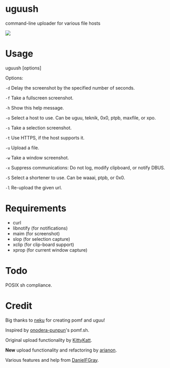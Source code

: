 uguush
========

command-line uploader for various file hosts

![](https://u.teknik.io/WldwN2.png)

Usage
=====

uguush [options]

Options:

`-d` Delay the screenshot by the specified number of seconds.

`-f` Take a fullscreen screenshot.

`-h` Show this help message.

`-o` Select a host to use. Can be uguu, teknik, 0x0, ptpb, maxfile, or xpo.

`-s` Take a selection screenshot.

`-t` Use HTTPS, if the host supports it.

`-u` <file> Upload a file.

`-w` Take a window screenshot.

`-x` Suppress communications: Do not log, modify clipboard, or notify DBUS.

`-S` Select a shortener to use. Can be waaai, ptpb, or 0x0.

`-l` Re-upload the given url.

Requirements
============

- curl
- libnotify (for notifications)
- maim (for screenshot)
- slop (for selection capture)
- xclip (for clip-board support)
- xprop (for current window capture)

Todo
====

POSIX sh compliance.

Credit
======

Big thanks to [neku](https://github.com/nokonoko) for creating pomf and uguu!

Inspired by [onodera-punpun](https://github.com/onodera-punpun)'s pomf.sh.

Original upload functionality by [KittyKatt](https://github.com/KittyKatt).

**New** upload functionality and refactoring by [arianon](https://github.com/arianon).

Various features and help from [DanielFGray](https://github.com/DanielFGray).
